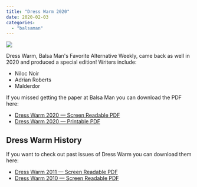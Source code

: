 ```yaml
---
title: "Dress Warm 2020"
date: 2020-02-03
categories: 
  - "balsaman"
---
```


![](/images/DressWarm-2020-cover-789x1024.jpg)

Dress Warm, Balsa Man's Favorite Alternative Weekly, came back as well in 2020 and produced a special edition! Writers include:

- Niloc Noir
- Adrian Roberts
- Malderdor

If you missed getting the paper at Balsa Man you can download the PDF here:

- [Dress Warm 2020 — Screen Readable PDF](https://balsaman.org/wp-content/uploads/2020/02/DressWarm-2020-screen.pdf)
- [Dress Warm 2020 — Printable PDF](https://balsaman.org/wp-content/uploads/2020/02/DressWarm-2020-print.pdf)

## Dress Warm History

If you want to check out past issues of Dress Warm you can download them here:

- [Dress Warm 2011 — Screen Readable PDF](http://balsaman.org/wp-content/uploads/2012/08/DressWarm-2011-flat.pdf)
- [Dress Warm 2010 — Screen Readable PDF](https://balsaman.org/wp-content/uploads/2012/08/DressWarm-2011-flat.pdf)
